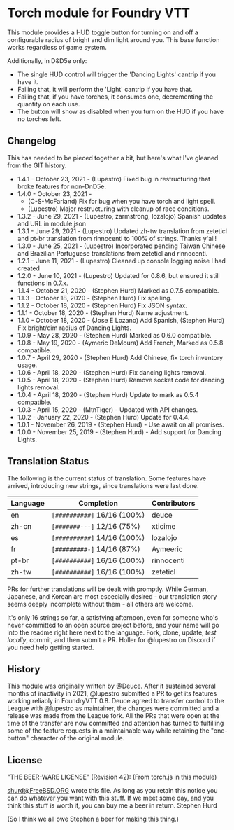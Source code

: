 # Torch module for Foundry VTT

This module provides a HUD toggle button for turning on and off a configurable radius of bright and dim light around you. This base function works regardless of game system. 

Additionally, in D&D5e only:
*  The single HUD control will trigger the 'Dancing Lights' cantrip if you have it.
*  Failing that, it will perform the 'Light' cantrip if you have that.
*  Failing that, if you have torches, it consumes one, decrementing the quantity on each use.
*  The button will show as disabled when you turn on the HUD if you have no torches left. 
## Changelog

This has needed to be pieced together a bit, but here's what I've gleaned from the GIT history.
* 1.4.1 - October 23, 2021 - (Lupestro) Fixed bug in restructuring that broke features for non-DnD5e.
* 1.4.0 - October 23, 2021 - 
  - (C-S-McFarland) Fix for bug when you have torch and light spell.
  - (Lupestro) Major restructuring with cleanup of race conditions.
* 1.3.2 - June 29, 2021 - (Lupestro, zarmstrong, lozalojo) Spanish updates and URL in module.json
* 1.3.1 - June 29, 2021 - (Lupestro) Updated zh-tw translation from zeteticl and pt-br translation from rinnocenti to 100% of strings. Thanks y'all!
* 1.3.0 - June 25, 2021 - (Lupestro) Incorporated pending Taiwan Chinese and Brazilian Portuguese translations from zeteticl and rinnocenti.
* 1.2.1 - June 11, 2021 - (Lupestro) Cleaned up console logging noise I had created
* 1.2.0 - June 10, 2021 - (Lupestro) Updated for 0.8.6, but ensured it still functions in 0.7.x.
* 1.1.4 - October 21, 2020 - (Stephen Hurd) Marked as 0.7.5 compatible.
* 1.1.3 - October 18, 2020 - (Stephen Hurd) Fix spelling.
* 1.1.2 - October 18, 2020 - (Stephen Hurd) Fix JSON syntax.
* 1.1.1 - October 18, 2020 - (Stephen Hurd) Name adjustment.
* 1.1.0 - October 18, 2020 - (Jose E Lozano) Add Spanish, 
                             (Stephen Hurd) Fix bright/dim radius of Dancing Lights.
* 1.0.9 - May 28, 2020 - (Stephen Hurd) Marked as 0.6.0 compatible.
* 1.0.8 - May 19, 2020 - (Aymeric DeMoura) Add French, Marked as 0.5.8 compatible.
* 1.0.7 - April 29, 2020 - (Stephen Hurd) Add Chinese, fix torch inventory usage.
* 1.0.6 - April 18, 2020 - (Stephen Hurd) Fix dancing lights removal.
* 1.0.5 - April 18, 2020 - (Stephen Hurd) Remove socket code for dancing lights removal.
* 1.0.4 - April 18, 2020 - (Stephen Hurd) Update to mark as 0.5.4 compatible.
* 1.0.3 - April 15, 2020 - (MtnTiger) - Updated with API changes.
* 1.0.2 - January 22, 2020 - (Stephen Hurd) Update for 0.4.4.
* 1.0.1 - November 26, 2019 - (Stephen Hurd) - Use await on all promises.
* 1.0.0 - November 25, 2019 - (Stephen Hurd) - Add support for Dancing Lights.

## Translation Status
The following is the current status of translation. Some features have arrived, introducing new strings, since translations were last done.

| Language | Completion | Contributors |
| -------- | ---------- | ------------ |
| en    | `[##########]` 16/16 (100%) | deuce |
| zh-cn | `[#######---]` 12/16 (75%)  | xticime |
| es    | `[##########]` 14/16 (100%) | lozalojo |
| fr    | `[#########-]` 14/16 (87%)  | Aymeeric |
| pt-br | `[##########]` 16/16 (100%) | rinnocenti |
| zh-tw | `[##########]` 16/16 (100%) | zeteticl |

PRs for further translations will be dealt with promptly. While German, Japanese, and Korean are most especially desired - our translation story seems deeply incomplete without them - all others are welcome. 

It's only 16 strings so far, a satisfying afternoon, even for someone who's never committed to an open source project before, and your name will go into the readme right here next to the language. Fork, clone, update, _test locally_, commit, and then submit a PR. Holler for @lupestro on Discord if you need help getting started.
## History

This module was originally written by @Deuce. After it sustained several months of inactivity in 2021, @lupestro submitted a PR to get its features working reliably in FoundryVTT 0.8. Deuce agreed to transfer control to the League with @lupestro as maintainer, the changes were committed and a release was made from the League fork. All the PRs that were open at the time of the transfer are now committed and attention has turned to fulfilling some of the feature requests in a maintainable way while retaining the "one-button" character of the original module.

## License

 "THE BEER-WARE LICENSE" (Revision 42): (From torch.js in this module)
 
 <shurd@FreeBSD.ORG> wrote this file.  As long as you retain this notice you can do whatever you want with this stuff. If we meet some day, and you think this stuff is worth it, you can buy me a beer in return.        Stephen Hurd

(So I think we all owe Stephen a beer for making this thing.)